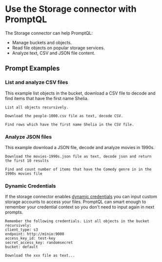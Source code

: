 # Use the Storage connector with PromptQL

The Storage connector can help PromptQL:

- Manage buckets and objects.
- Read file objects on popular storage services.
- Analyze text, CSV and JSON file content.

## Prompt Examples

### List and analyze CSV files

This example list objects in the bucket, download a CSV file to decode and find items that have the first name Shelia.

```
List all objects recursively.
```

```
Download the people-1000.csv file as text, decode CSV.
```

```
Find rows which have the first name Shelia in the CSV file.
```

### Analyze JSON files

This example download a JSON file, decode and analyze movies in 1990s.

```
Download the movies-1990s.json file as text, decode json and return the first 10 results
```

```
Find and count number of items that have the Comedy genre in in the 1990s movies file
```

### Dynamic Credentials

If the storage connector enables [dynamic credentials](dynamic-credentials.md) you can input custom storage accounts to access your files. PromptQL can smart enough to remember your credential context so you don't need to input again in next prompts.

```
Remember the following credentials. List all objects in the bucket recursively:
client_type: s3
endpoint: http://minio:9000
access_key_id: test-key
secret_access_key: randomsecret
bucket: default
```

```
Download the xxx file as text...
```
